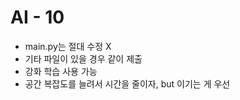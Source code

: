 # AI - 10
- main.py는 절대 수정 X
- 기타 파일이 있을 경우 같이 제출
- 강화 학습 사용 가능
- 공간 복잡도를 늘려서 시간을 줄이자, but 이기는 게 우선
